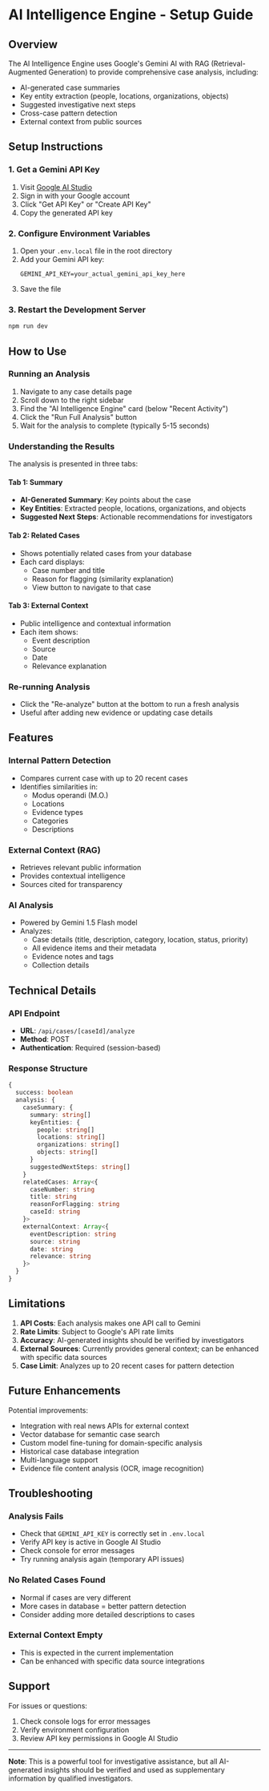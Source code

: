 # AI Intelligence Engine - Setup Guide

## Overview
The AI Intelligence Engine uses Google's Gemini AI with RAG (Retrieval-Augmented Generation) to provide comprehensive case analysis, including:
- AI-generated case summaries
- Key entity extraction (people, locations, organizations, objects)
- Suggested investigative next steps
- Cross-case pattern detection
- External context from public sources

## Setup Instructions

### 1. Get a Gemini API Key

1. Visit [Google AI Studio](https://makersuite.google.com/app/apikey)
2. Sign in with your Google account
3. Click "Get API Key" or "Create API Key"
4. Copy the generated API key

### 2. Configure Environment Variables

1. Open your `.env.local` file in the root directory
2. Add your Gemini API key:
   ```
   GEMINI_API_KEY=your_actual_gemini_api_key_here
   ```
3. Save the file

### 3. Restart the Development Server

```bash
npm run dev
```

## How to Use

### Running an Analysis

1. Navigate to any case details page
2. Scroll down to the right sidebar
3. Find the "AI Intelligence Engine" card (below "Recent Activity")
4. Click the "Run Full Analysis" button
5. Wait for the analysis to complete (typically 5-15 seconds)

### Understanding the Results

The analysis is presented in three tabs:

#### Tab 1: Summary
- **AI-Generated Summary**: Key points about the case
- **Key Entities**: Extracted people, locations, organizations, and objects
- **Suggested Next Steps**: Actionable recommendations for investigators

#### Tab 2: Related Cases
- Shows potentially related cases from your database
- Each card displays:
  - Case number and title
  - Reason for flagging (similarity explanation)
  - View button to navigate to that case

#### Tab 3: External Context
- Public intelligence and contextual information
- Each item shows:
  - Event description
  - Source
  - Date
  - Relevance explanation

### Re-running Analysis

- Click the "Re-analyze" button at the bottom to run a fresh analysis
- Useful after adding new evidence or updating case details

## Features

### Internal Pattern Detection
- Compares current case with up to 20 recent cases
- Identifies similarities in:
  - Modus operandi (M.O.)
  - Locations
  - Evidence types
  - Categories
  - Descriptions

### External Context (RAG)
- Retrieves relevant public information
- Provides contextual intelligence
- Sources cited for transparency

### AI Analysis
- Powered by Gemini 1.5 Flash model
- Analyzes:
  - Case details (title, description, category, location, status, priority)
  - All evidence items and their metadata
  - Evidence notes and tags
  - Collection details

## Technical Details

### API Endpoint
- **URL**: `/api/cases/[caseId]/analyze`
- **Method**: POST
- **Authentication**: Required (session-based)

### Response Structure
```typescript
{
  success: boolean
  analysis: {
    caseSummary: {
      summary: string[]
      keyEntities: {
        people: string[]
        locations: string[]
        organizations: string[]
        objects: string[]
      }
      suggestedNextSteps: string[]
    }
    relatedCases: Array<{
      caseNumber: string
      title: string
      reasonForFlagging: string
      caseId: string
    }>
    externalContext: Array<{
      eventDescription: string
      source: string
      date: string
      relevance: string
    }>
  }
}
```

## Limitations

1. **API Costs**: Each analysis makes one API call to Gemini
2. **Rate Limits**: Subject to Google's API rate limits
3. **Accuracy**: AI-generated insights should be verified by investigators
4. **External Sources**: Currently provides general context; can be enhanced with specific data sources
5. **Case Limit**: Analyzes up to 20 recent cases for pattern detection

## Future Enhancements

Potential improvements:
- Integration with real news APIs for external context
- Vector database for semantic case search
- Custom model fine-tuning for domain-specific analysis
- Historical case database integration
- Multi-language support
- Evidence file content analysis (OCR, image recognition)

## Troubleshooting

### Analysis Fails
- Check that `GEMINI_API_KEY` is correctly set in `.env.local`
- Verify API key is active in Google AI Studio
- Check console for error messages
- Try running analysis again (temporary API issues)

### No Related Cases Found
- Normal if cases are very different
- More cases in database = better pattern detection
- Consider adding more detailed descriptions to cases

### External Context Empty
- This is expected in the current implementation
- Can be enhanced with specific data source integrations

## Support

For issues or questions:
1. Check console logs for error messages
2. Verify environment configuration
3. Review API key permissions in Google AI Studio

---

**Note**: This is a powerful tool for investigative assistance, but all AI-generated insights should be verified and used as supplementary information by qualified investigators.
